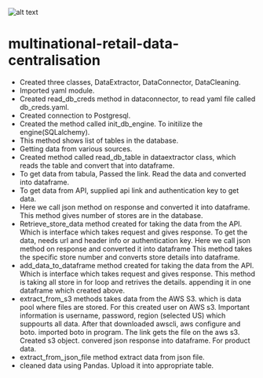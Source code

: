 ![alt text](https://docs.toonboom.com/help/harmony-12/paint/Content/Resources/Images/HAR/Stage/Network/Animation-network.jpg)
# multinational-retail-data-centralisation
- Created three classes, DataExtractor, DataConnector, DataCleaning.
- Imported yaml module.
- Created read_db_creds method in dataconnector, to read yaml file called db_creds.yaml. 
- Created connection to Postgresql.
- Created the method called init_db_engine. To initilize the engine(SQLalchemy).
- This method shows list of tables in the database. 
- Getting data from various sources.
- Created method called read_db_table in dataextractor class, which reads the table and convert that into dataframe.
- To get data from tabula, Passed the link. Read the data and converted into dataframe.
- To get data from API, supplied api link and authentication key to get data. 
- Here we call json method on response and converted it into dataframe. This method gives number of stores are in the database.
- Retrieve_store_data method created for taking the data from the API. Which is interface which takes request and gives response. 
  To get the data, needs url and header info or authentication key. Here we call json method on response and converted it into dataframe
  This method takes the specific store number and converts store details into dataframe.
- add_data_to_dataframe method created for taking the data from the API. Which is interface which takes request and gives response. 
  This method is taking all store in for loop and retrives the details. appending it in one dataframe which created above.
- extract_from_s3 methods takes data from the AWS S3. which is data pool where files are stored. For this created user on AWS s3. Important information is 
  username, password, region (selected US) which suppourts all data. After that downloaded awscli, aws configure and boto. imported boto in program.
  The link gets the file on the aws s3. Created s3 object. convered json response into dataframe. For product data.
- extract_from_json_file method extract data from json file.
- cleaned data using Pandas. Upload it into appropriate table.
